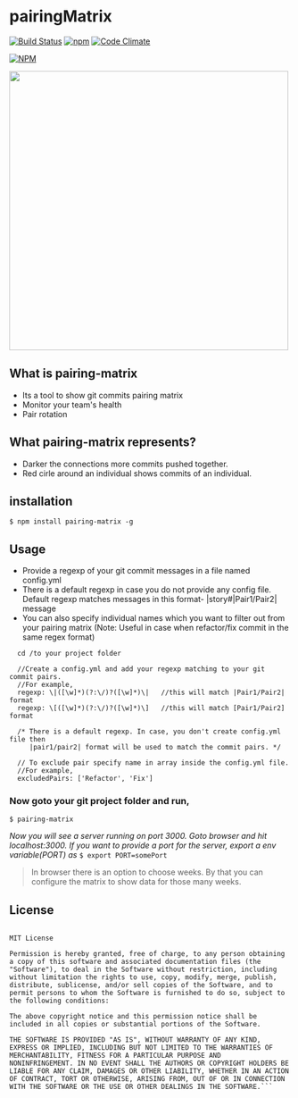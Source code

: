 # pairingMatrix
[![Build Status](https://travis-ci.org/SARAN-thala/pairingMatrix.svg?branch=Implement-in-es6)](https://travis-ci.org/SARAN-thala/pairingMatrix)  [![npm](https://img.shields.io/npm/v/npm.svg)]() [![Code Climate](https://codeclimate.com/github/SARAN-thala/pairingMatrix/badges/gpa.svg)](https://codeclimate.com/github/SARAN-thala/pairingMatrix) 

[![NPM](https://nodei.co/npm/pairing-matrix.png?downloads=true&downloadRank=true&stars=true)](https://nodei.co/npm/pairing-matrix/)

<img src="/images/pairingMatrix.jpeg" width="500" height="500" />

## What is pairing-matrix

* Its a tool to show git commits pairing matrix 
* Monitor your team's health
* Pair rotation

## What pairing-matrix represents?

* Darker the connections more commits pushed together.
* Red cirle around an individual shows commits of an individual.

## installation

`$ npm install pairing-matrix -g`

## Usage

* Provide a regexp of your git commit messages in a file named config.yml
* There is a default regexp in case you do not provide any config file.
  Default regexp matches messages in this format- |story#|Pair1/Pair2| message
* You can also specify individual names which you want to filter out from your pairing matrix
  (Note: Useful in case when refactor/fix commit in the same regex format)
 
```
  cd /to your project folder
  
  //Create a config.yml and add your regexp matching to your git commit pairs.
  //For example,
  regexp: \|([\w]*)(?:\/)?([\w]*)\|   //this will match |Pair1/Pair2| format
  regexp: \[([\w]*)(?:\/)?([\w]*)\]   //this will match [Pair1/Pair2] format
  
  /* There is a default regexp. In case, you don't create config.yml file then
     |pair1/pair2| format will be used to match the commit pairs. */
     
  // To exclude pair specify name in array inside the config.yml file.
  //For example,
  excludedPairs: ['Refactor', 'Fix']
```

### Now goto your git project folder and run,

`$ pairing-matrix`

_Now you will see a server running on port 3000. Goto browser and hit localhost:3000._
_If you want to provide a port for the server, export a env variable(PORT) as_
`$ export PORT=somePort`

> In browser there is an option to choose weeks. By that you can configure the matrix to show data for those many weeks.

## License

```Copyright (c) 2017 Abhishek Thakur

MIT License

Permission is hereby granted, free of charge, to any person obtaining
a copy of this software and associated documentation files (the
"Software"), to deal in the Software without restriction, including
without limitation the rights to use, copy, modify, merge, publish,
distribute, sublicense, and/or sell copies of the Software, and to
permit persons to whom the Software is furnished to do so, subject to
the following conditions:

The above copyright notice and this permission notice shall be
included in all copies or substantial portions of the Software.

THE SOFTWARE IS PROVIDED "AS IS", WITHOUT WARRANTY OF ANY KIND,
EXPRESS OR IMPLIED, INCLUDING BUT NOT LIMITED TO THE WARRANTIES OF
MERCHANTABILITY, FITNESS FOR A PARTICULAR PURPOSE AND
NONINFRINGEMENT. IN NO EVENT SHALL THE AUTHORS OR COPYRIGHT HOLDERS BE
LIABLE FOR ANY CLAIM, DAMAGES OR OTHER LIABILITY, WHETHER IN AN ACTION
OF CONTRACT, TORT OR OTHERWISE, ARISING FROM, OUT OF OR IN CONNECTION
WITH THE SOFTWARE OR THE USE OR OTHER DEALINGS IN THE SOFTWARE.``` 
